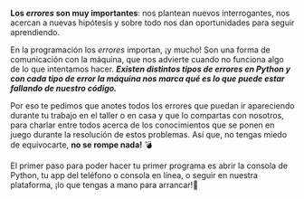 **Los _errores_ son muy importantes**: nos plantean nuevos interrogantes, nos acercan a nuevas hipótesis y sobre todo nos dan oportunidades para seguir aprendiendo.

En la programación los _errores_ importan, ¡y mucho! Son una forma de comunicación con la máquina, que nos advierte cuando no funciona algo de lo que intentamos hacer. **_Existen distintos tipos de errores en Python y con cada tipo de error la máquina nos marca qué es lo que puede estar fallando de nuestro código._** 

Por eso te pedimos que anotes todos los errores que puedan ir apareciendo durante tu trabajo en el taller o en casa y que lo compartas con nosotros, para charlar entre todos acerca de  los conocimientos que se ponen en juego durante la resolución de estos problemas. 
Así que, no tengas miedo de equivocarte, **no se rompe nada!** :bomb: 

El primer paso para poder hacer tu primer programa es abrir la consola de Python, tu app del teléfono o consola en línea, o seguir en nuestra plataforma, ¡lo que tengas a mano para arrancar!:muscle: